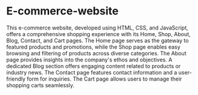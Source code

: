 # E-commerce-website
This e-commerce website, developed using HTML, CSS, and JavaScript, offers a comprehensive shopping experience with its Home, Shop, About, Blog, Contact, and Cart pages. The Home page serves as the gateway to featured products and promotions, while the Shop page enables easy browsing and filtering of products across diverse categories. The About page provides insights into the company's ethos and objectives. A dedicated Blog section offers engaging content related to products or industry news. The Contact page features contact information and a user-friendly form for inquiries. The Cart page allows users to manage their shopping carts seamlessly. 
